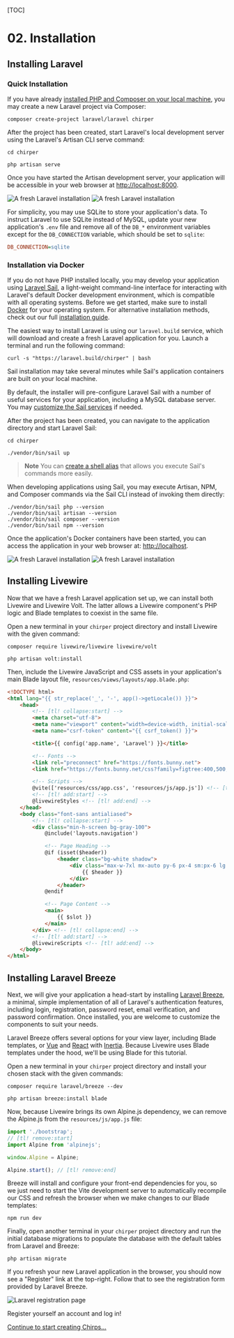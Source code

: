 [TOC]

# <b>02.</b> Installation

## Installing Laravel

### Quick Installation

If you have already [installed PHP and Composer on your local machine](https://herd.laravel.com), you may create a new Laravel project via Composer:

```shell
composer create-project laravel/laravel chirper
```

After the project has been created, start Laravel's local development server using the Laravel's Artisan CLI serve command:

```none
cd chirper

php artisan serve
```

Once you have started the Artisan development server, your application will be accessible in your web browser at [http://localhost:8000](http://localhost:8000).

<img src="/img/screenshots/fresh.png" alt="A fresh Laravel installation" class="dark:hidden rounded-lg border shadow-lg" />
<img src="/img/screenshots/fresh-dark.png" alt="A fresh Laravel installation" class="hidden dark:block rounded-lg border-gray-700 shadow-lg" />

For simplicity, you may use SQLite to store your application's data. To instruct Laravel to use SQLite instead of MySQL, update your new application's `.env` file and remove all of the `DB_*` environment variables except for the `DB_CONNECTION` variable, which should be set to `sqlite`:

```ini
DB_CONNECTION=sqlite
```

### Installation via Docker

If you do not have PHP installed locally, you may develop your application using [Laravel Sail](https://laravel.com/docs/sail), a light-weight command-line interface for interacting with Laravel's default Docker development environment, which is compatible with all operating systems. Before we get started, make sure to install [Docker](https://docs.docker.com/get-docker/) for your operating system. For alternative installation methods, check out our full [installation guide](https://laravel.com/docs/installation).

The easiest way to install Laravel is using our `laravel.build` service, which will download and create a fresh Laravel application for you. Launch a terminal and run the following command:

```shell
curl -s "https://laravel.build/chirper" | bash
```

Sail installation may take several minutes while Sail's application containers are built on your local machine.

By default, the installer will pre-configure Laravel Sail with a number of useful services for your application, including a MySQL database server. You may [customize the Sail services](https://laravel.com/docs/installation#choosing-your-sail-services) if needed.

After the project has been created, you can navigate to the application directory and start Laravel Sail:

```shell
cd chirper

./vendor/bin/sail up
```

> **Note**
> You can [create a shell alias](https://laravel.com/docs/sail#configuring-a-shell-alias) that allows you execute Sail's commands more easily.

 When developing applications using Sail, you may execute Artisan, NPM, and Composer commands via the Sail CLI instead of invoking them directly:

```shell
./vendor/bin/sail php --version
./vendor/bin/sail artisan --version
./vendor/bin/sail composer --version
./vendor/bin/sail npm --version
```

Once the application's Docker containers have been started, you can access the application in your web browser at: [http://localhost](http://localhost).

<img src="/img/screenshots/fresh.png" alt="A fresh Laravel installation" class="dark:hidden rounded-lg border shadow-lg" />
<img src="/img/screenshots/fresh-dark.png" alt="A fresh Laravel installation" class="hidden dark:block rounded-lg border-gray-700 shadow-lg" />

## Installing Livewire

Now that we have a fresh Laravel application set up, we can install both Livewire and Livewire Volt. The latter allows a Livewire component's PHP logic and Blade templates to coexist in the same file.

Open a new terminal in your `chirper` project directory and install Livewire with the given command:

```shell 
composer require livewire/livewire livewire/volt

php artisan volt:install
```

Then, include the Livewire JavaScript and CSS assets in your application's main Blade layout file, `resources/views/layouts/app.blade.php`:

```html
<!DOCTYPE html>
<html lang="{{ str_replace('_', '-', app()->getLocale()) }}">
    <head>
        <!-- [tl! collapse:start] -->
        <meta charset="utf-8">
        <meta name="viewport" content="width=device-width, initial-scale=1">
        <meta name="csrf-token" content="{{ csrf_token() }}">

        <title>{{ config('app.name', 'Laravel') }}</title>

        <!-- Fonts -->
        <link rel="preconnect" href="https://fonts.bunny.net">
        <link href="https://fonts.bunny.net/css?family=figtree:400,500,600&display=swap" rel="stylesheet" />

        <!-- Scripts -->
        @vite(['resources/css/app.css', 'resources/js/app.js']) <!-- [tl! collapse:end] -->
        <!-- [tl! add:start] -->
        @livewireStyles <!-- [tl! add:end] -->
    </head>
    <body class="font-sans antialiased">
        <!-- [tl! collapse:start] -->
        <div class="min-h-screen bg-gray-100">
            @include('layouts.navigation')

            <!-- Page Heading -->
            @if (isset($header))
                <header class="bg-white shadow">
                    <div class="max-w-7xl mx-auto py-6 px-4 sm:px-6 lg:px-8">
                        {{ $header }}
                    </div>
                </header>
            @endif

            <!-- Page Content -->
            <main>
                {{ $slot }}
            </main>
        </div> <!-- [tl! collapse:end] -->
        <!-- [tl! add:start] -->
        @livewireScripts <!-- [tl! add:end] -->
    </body>
</html>
```

## Installing Laravel Breeze

Next, we will give your application a head-start by installing [Laravel Breeze](https://laravel.com/docs/starter-kits#laravel-breeze), a minimal, simple implementation of all of Laravel's authentication features, including login, registration, password reset, email verification, and password confirmation. Once installed, you are welcome to customize the components to suit your needs.

Laravel Breeze offers several options for your view layer, including Blade templates, or [Vue](https://vuejs.org/) and [React](https://reactjs.org/) with [Inertia](https://inertiajs.com/). Because Livewire uses Blade templates under the hood, we'll be using Blade for this tutorial.

Open a new terminal in your `chirper` project directory and install your chosen stack with the given commands:

```shell
composer require laravel/breeze --dev

php artisan breeze:install blade
```

Now, because Livewire brings its own Alpine.js dependency, we can remove the Alpine.js from the `resources/js/app.js` file:

```js
import './bootstrap';
// [tl! remove:start]
import Alpine from 'alpinejs';

window.Alpine = Alpine;

Alpine.start(); // [tl! remove:end]
```

Breeze will install and configure your front-end dependencies for you, so we just need to start the Vite development server to automatically recompile our CSS and refresh the browser when we make changes to our Blade templates:

```shell
npm run dev
```

Finally, open another terminal in your `chirper` project directory and run the initial database migrations to populate the database with the default tables from Laravel and Breeze:

```shell
php artisan migrate
```

If you refresh your new Laravel application in the browser, you should now see a "Register" link at the top-right. Follow that to see the registration form provided by Laravel Breeze.

<img src="/img/screenshots/register.png" alt="Laravel registration page" class="rounded-lg border dark:border-none shadow-lg" />

Register yourself an account and log in!

[Continue to start creating Chirps...](/livewire/creating-chirps)
